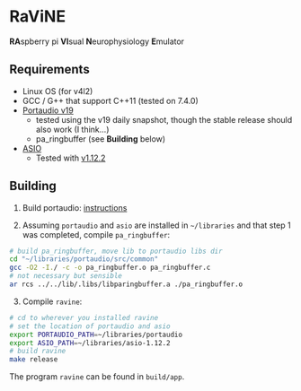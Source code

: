 # RaViNE
**RA**spberry pi
**VI**sual
**N**europhysiology
**E**mulator

## Requirements
* Linux OS (for v4l2)
* GCC / G++ that support C++11 (tested on 7.4.0)
* [Portaudio v19](http://www.portaudio.com/download.html)
    * tested using the v19 daily snapshot, though the stable release should also work (I think...)
    * pa_ringbuffer (see **Building** below)
* [ASIO](https://think-async.com/Asio/)
    * Tested with [v1.12.2](https://sourceforge.net/projects/asio/files/asio/1.12.2%20%28Stable%29/)

## Building
1. Build portaudio: [instructions](http://portaudio.com/docs/v19-doxydocs/compile_linux.html)

2. Assuming `portaudio` and `asio` are installed in `~/libraries` and that step 1 was completed, compile `pa_ringbuffer`:
```bash
# build pa_ringbuffer, move lib to portaudio libs dir
cd "~/libraries/portaudio/src/common"
gcc -O2 -I./ -c -o pa_ringbuffer.o pa_ringbuffer.c
# not necessary but sensible
ar rcs ../../lib/.libs/libparingbuffer.a ./pa_ringbuffer.o
```

3. Compile `ravine`:
```bash
# cd to wherever you installed ravine
# set the location of portaudio and asio
export PORTAUDIO_PATH=~/libraries/portaudio
export ASIO_PATH=~/libraries/asio-1.12.2
# build ravine
make release
```

The program `ravine` can be found in `build/app`.
